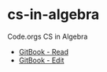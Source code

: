 # cs-in-algebra
Code.orgs CS in Algebra

- [GitBook - Read](https://janzeteachesit.gitbooks.io/code_org-cs-in-algebra/content/)
- [GitBook - Edit](https://www.gitbook.com/book/janzeteachesit/code_org-cs-in-algebra/edit#/edit/master/)
